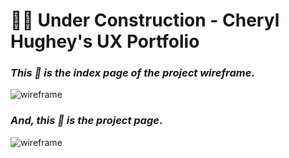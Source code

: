 #  :construction_worker_woman: Under Construction - Cheryl Hughey's UX Portfolio

### *This :arrow_down_small: is the index page of the project wireframe*. 
![wireframe](https://cherylhughey.github.io/img/index_page.png)

### *And, this :arrow_down_small: is the project page*. 
![wireframe](https://cherylhughey.github.io/img/project_page.png)




      





